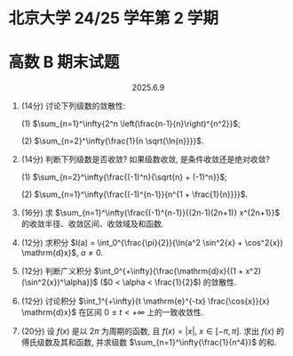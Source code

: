 # 北京大学 24/25 学年第 2 学期

# 高数 B 期末试题

<center>2025.6.9</center>

1. (14分) 讨论下列级数的敛散性:

    (1) $\sum_{n=1}^\infty{2^n \left(\frac{n-1}{n}\right)^{n^2}}$; 

    (2) $\sum_{n=2}^\infty{\frac{1}{n \sqrt{\ln{n}}}}$.

2. (14分) 判断下列级数是否收敛? 如果级数收敛, 是条件收敛还是绝对收敛?

   (1) $\sum_{n=2}^\infty{\frac{(-1)^n}{\sqrt{n} + (-1)^n}}$;

   (2) $\sum_{n=1}^\infty{\frac{(-1)^{n-1}}{n^{1 + \frac{1}{n}}}}$.

3. (16分) 求 $\sum_{n=1}^\infty{\frac{(-1)^{n-1}}{(2n-1)(2n+1)} x^{2n+1}}$ 的收敛半径、收敛区间、收敛域及和函数.

4. (12分) 求积分 $I(a) = \int_0^{\frac{\pi}{2}}{\ln(a^2 \sin^2{x} + \cos^2{x}) \mathrm{d}x}$, $a \ne 0$.

5. (12分) 判断广义积分 $\int_0^{+\infty}{\frac{\mathrm{d}x}{(1 + x^2)(\sin^2{x})^\alpha}}$ ($0 < \alpha < \frac{1}{2}$) 的敛散性.

6. (12分) 讨论积分 $\int_1^{+\infty}{t \mathrm{e}^{-tx} \frac{\cos{x}}{x} \mathrm{d}x}$ 在区间 $0 \le t < +\infty$ 上的一致收敛性.

7. (20分) 设 $f(x)$ 是以 $2\pi$ 为周期的函数, 且 $f(x) = |x|$, $x \in [-\pi, \pi]$. 求出 $f(x)$ 的傅氏级数及其和函数, 并求级数 $\sum_{n=1}^\infty{\frac{1}{n^4}}$ 的和.
